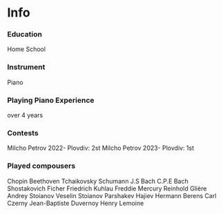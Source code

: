 # Info

### Education
Home School

### Instrument
Piano

### Playing Piano Experience
over 4 years

### Contests
Milcho Petrov 2022- Plovdiv: 2st
Milcho Petrov 2023- Plovdiv: 1st


### Played compousers
Chopin
Beethoven
Tchaikovsky
Schumann
J.S Bach
C.P.E Bach
Shostakovich
Ficher
Friedrich Kuhlau
Freddie Mercury
Reinhold Glière
Andrey Stoianov
Veselin Stoianov
Parshakev Hajiev
Hermann Berens
Carl Czerny
Jean-Baptiste Duvernoy
Henry Lemoine
